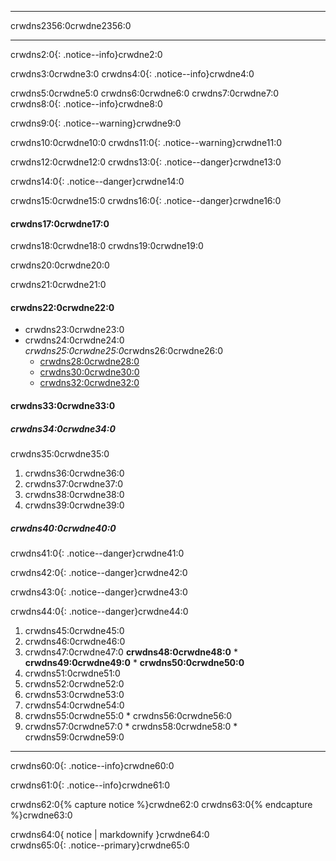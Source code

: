 * * *

crwdns2356:0crwdne2356:0

* * *

crwdns2:0{: .notice--info}crwdne2:0

crwdns3:0crwdne3:0 crwdns4:0{: .notice--info}crwdne4:0

crwdns5:0crwdne5:0 crwdns6:0crwdne6:0 crwdns7:0crwdne7:0 crwdns8:0{: .notice--info}crwdne8:0

crwdns9:0{: .notice--warning}crwdne9:0

crwdns10:0crwdne10:0 crwdns11:0{: .notice--warning}crwdne11:0

crwdns12:0crwdne12:0 crwdns13:0{: .notice--danger}crwdne13:0

crwdns14:0{: .notice--danger}crwdne14:0

crwdns15:0crwdne15:0 crwdns16:0{: .notice--danger}crwdne16:0

#### crwdns17:0crwdne17:0

crwdns18:0crwdne18:0 crwdns19:0crwdne19:0

crwdns20:0crwdne20:0

crwdns21:0crwdne21:0

#### crwdns22:0crwdne22:0

* crwdns23:0crwdne23:0
* crwdns24:0crwdne24:0  
    *crwdns25:0crwdne25:0*crwdns26:0crwdne26:0 
    * [crwdns28:0crwdne28:0](crwdns27:0%5Fcrwdnd27:0%5Fcrwdnd27:0%3Acrwdnd27:0%2Fcrwdnd27:0%2Fcrwdnd27:0%3Acrwdnd27:0%2Fcrwdnd27:0%3Acrwdnd27:0%2Fcrwdnd27:0%2Fcrwdnd27:0%3Acrwdnd27:0%2Fcrwdnd27:0%3Acrwdnd27:0%2Fcrwdnd27:0%2Fcrwdnd27:0%3Acrwdnd27:0%2Fcrwdnd27:0%3Acrwdnd27:0%2Fcrwdnd27:0%2Fcrwdnd27:0%3Acrwdnd27:0%2Fcrwdnd27:0%3Acrwdnd27:0%2Fcrwdnd27:0%2Fcrwdnd27:0%3Acrwdnd27:0%2Fcrwdnd27:0%3Acrwdnd27:0%2Fcrwdnd27:0%2Fcrwdnd27:0%3Acrwdnd27:0%2Fcrwdnd27:0%3Acrwdnd27:0%2Fcrwdnd27:0%2Fcrwdnd27:0%3Acrwdnd27:0%2Fcrwdnd27:0%3Acrwdnd27:0%2Fcrwdnd27:0%2Fcrwdnd27:0%3Acrwdnd27:0%2Fcrwdnd27:0%3Acrwdnd27:0%2Fcrwdnd27:0%2Fcrwdnd27:0%3Acrwdnd27:0%2Fcrwdnd27:0%3Acrwdnd27:0%2Fcrwdnd27:0%2Fcrwdnd27:0%3Acrwdnd27:0%2Fcrwdnd27:0%3Acrwdnd27:0%2Fcrwdnd27:0%2Fcrwdnd27:0%3Acrwdnd27:0%2Fcrwdnd27:0%3Acrwdnd27:0%2Fcrwdnd27:0%2Fcrwdnd27:0%3Acrwdnd27:0%2Fcrwdnd27:0%3Acrwdnd27:0%2Fcrwdnd27:0%2Fcrwdnd27:0%3Acrwdnd27:0%2Fcrwdnd27:0%3Acrwdnd27:0%2Fcrwdnd27:0%2Fcrwdnd27:0%3Acrwdnd27:0%2Fcrwdnd27:0%3Acrwdnd27:0%2Fcrwdnd27:0%2Fcrwdnd27:0%2Fcrwdnd27:0%3Acrwdnd27:0%2Fcrwdnd27:0%2Fcrwdnd27:0%3Acrwdnd27:0%2Fcrwdnd27:0%3Acrwdnd27:0%2Fcrwdnd27:0%2Fcrwdnd27:0%2Fcrwdnd27:0%3Acrwdnd27:0%2Fcrwdnd27:0%2Fcrwdnd27:0%3Acrwdnd27:0%2Fcrwdnd27:0%3Acrwdnd27:0%2Fcrwdnd27:0%2Fcrwdnd27:0%3Acrwdnd27:0%2Fcrwdnd27:0%3Acrwdnd27:0%2Fcrwdnd27:0%2Fcrwdnd27:0%3Acrwdnd27:0%2Fcrwdne27:0) 
    * [crwdns30:0crwdne30:0](crwdns29:0%5Fcrwdnd29:0%5Fcrwdnd29:0%3Acrwdnd29:0%2Fcrwdnd29:0%2Fcrwdnd29:0%3Acrwdnd29:0%2Fcrwdnd29:0%3Acrwdnd29:0%2Fcrwdnd29:0%2Fcrwdnd29:0%3Acrwdnd29:0%2Fcrwdnd29:0%3Acrwdnd29:0%2Fcrwdnd29:0%2Fcrwdnd29:0%3Acrwdnd29:0%2Fcrwdnd29:0%3Acrwdnd29:0%2Fcrwdnd29:0%2Fcrwdnd29:0%3Acrwdnd29:0%2Fcrwdnd29:0%3Acrwdnd29:0%2Fcrwdnd29:0%2Fcrwdnd29:0%3Acrwdnd29:0%2Fcrwdnd29:0%3Acrwdnd29:0%2Fcrwdnd29:0%2Fcrwdnd29:0%3Acrwdnd29:0%2Fcrwdnd29:0%3Acrwdnd29:0%2Fcrwdnd29:0%2Fcrwdnd29:0%3Acrwdnd29:0%2Fcrwdnd29:0%3Acrwdnd29:0%2Fcrwdnd29:0%2Fcrwdnd29:0%3Acrwdnd29:0%2Fcrwdnd29:0%3Acrwdnd29:0%2Fcrwdnd29:0%2Fcrwdnd29:0%3Acrwdnd29:0%2Fcrwdnd29:0%3Acrwdnd29:0%2Fcrwdnd29:0%2Fcrwdnd29:0%3Acrwdnd29:0%2Fcrwdnd29:0%3Acrwdnd29:0%2Fcrwdnd29:0%2Fcrwdnd29:0%3Acrwdnd29:0%2Fcrwdnd29:0%3Acrwdnd29:0%2Fcrwdnd29:0%2Fcrwdnd29:0%3Acrwdnd29:0%2Fcrwdnd29:0%3Acrwdnd29:0%2Fcrwdnd29:0%2Fcrwdnd29:0%3Acrwdnd29:0%2Fcrwdnd29:0%3Acrwdnd29:0%2Fcrwdnd29:0%2Fcrwdnd29:0%3Acrwdnd29:0%2Fcrwdnd29:0%3Acrwdnd29:0%2Fcrwdnd29:0%2Fcrwdnd29:0%2Fcrwdnd29:0%3Acrwdnd29:0%2Fcrwdnd29:0%2Fcrwdnd29:0%3Acrwdnd29:0%2Fcrwdnd29:0%3Acrwdnd29:0%2Fcrwdnd29:0%2Fcrwdnd29:0%2Fcrwdnd29:0%3Acrwdnd29:0%2Fcrwdnd29:0%2Fcrwdnd29:0%3Acrwdnd29:0%2Fcrwdnd29:0%3Acrwdnd29:0%2Fcrwdnd29:0%2Fcrwdnd29:0%3Acrwdnd29:0%2Fcrwdnd29:0%3Acrwdnd29:0%2Fcrwdnd29:0%2Fcrwdnd29:0%3Acrwdnd29:0%2Fcrwdne29:0) 
    * [crwdns32:0crwdne32:0](crwdns31:0%5Fcrwdnd31:0%5Fcrwdnd31:0%3Acrwdnd31:0%2Fcrwdnd31:0%2Fcrwdnd31:0%3Acrwdnd31:0%2Fcrwdnd31:0%3Acrwdnd31:0%2Fcrwdnd31:0%2Fcrwdnd31:0%3Acrwdnd31:0%2Fcrwdnd31:0%3Acrwdnd31:0%2Fcrwdnd31:0%2Fcrwdnd31:0%3Acrwdnd31:0%2Fcrwdnd31:0%3Acrwdnd31:0%2Fcrwdnd31:0%2Fcrwdnd31:0%3Acrwdnd31:0%2Fcrwdnd31:0%3Acrwdnd31:0%2Fcrwdnd31:0%2Fcrwdnd31:0%3Acrwdnd31:0%2Fcrwdnd31:0%3Acrwdnd31:0%2Fcrwdnd31:0%2Fcrwdnd31:0%3Acrwdnd31:0%2Fcrwdnd31:0%3Acrwdnd31:0%2Fcrwdnd31:0%2Fcrwdnd31:0%3Acrwdnd31:0%2Fcrwdnd31:0%3Acrwdnd31:0%2Fcrwdnd31:0%2Fcrwdnd31:0%3Acrwdnd31:0%2Fcrwdnd31:0%3Acrwdnd31:0%2Fcrwdnd31:0%2Fcrwdnd31:0%3Acrwdnd31:0%2Fcrwdnd31:0%3Acrwdnd31:0%2Fcrwdnd31:0%2Fcrwdnd31:0%3Acrwdnd31:0%2Fcrwdnd31:0%3Acrwdnd31:0%2Fcrwdnd31:0%2Fcrwdnd31:0%3Acrwdnd31:0%2Fcrwdnd31:0%3Acrwdnd31:0%2Fcrwdnd31:0%2Fcrwdnd31:0%3Acrwdnd31:0%2Fcrwdnd31:0%3Acrwdnd31:0%2Fcrwdnd31:0%2Fcrwdnd31:0%3Acrwdnd31:0%2Fcrwdnd31:0%3Acrwdnd31:0%2Fcrwdnd31:0%2Fcrwdnd31:0%3Acrwdnd31:0%2Fcrwdnd31:0%3Acrwdnd31:0%2Fcrwdnd31:0%2Fcrwdnd31:0%2Fcrwdnd31:0%3Acrwdnd31:0%2Fcrwdnd31:0%2Fcrwdnd31:0%3Acrwdnd31:0%2Fcrwdnd31:0%3Acrwdnd31:0%2Fcrwdnd31:0%2Fcrwdnd31:0%2Fcrwdnd31:0%3Acrwdnd31:0%2Fcrwdnd31:0%2Fcrwdnd31:0%3Acrwdnd31:0%2Fcrwdnd31:0%3Acrwdnd31:0%2Fcrwdnd31:0%2Fcrwdnd31:0%3Acrwdnd31:0%2Fcrwdnd31:0%3Acrwdnd31:0%2Fcrwdnd31:0%2Fcrwdnd31:0%3Acrwdnd31:0%2Fcrwdne31:0)

#### crwdns33:0crwdne33:0

##### crwdns34:0crwdne34:0

crwdns35:0crwdne35:0

  1. crwdns36:0crwdne36:0
  2. crwdns37:0crwdne37:0
  3. crwdns38:0crwdne38:0
  4. crwdns39:0crwdne39:0

##### crwdns40:0crwdne40:0

crwdns41:0{: .notice--danger}crwdne41:0

crwdns42:0{: .notice--danger}crwdne42:0

crwdns43:0{: .notice--danger}crwdne43:0

crwdns44:0{: .notice--danger}crwdne44:0

  1. crwdns45:0crwdne45:0
  2. crwdns46:0crwdne46:0
  3. crwdns47:0crwdne47:0 **crwdns48:0crwdne48:0** 
    * **crwdns49:0crwdne49:0**
    * **crwdns50:0crwdne50:0**
  4. crwdns51:0crwdne51:0
  5. crwdns52:0crwdne52:0
  6. crwdns53:0crwdne53:0
  7. crwdns54:0crwdne54:0
  8. crwdns55:0crwdne55:0 
    * crwdns56:0crwdne56:0
  9. crwdns57:0crwdne57:0 
    * crwdns58:0crwdne58:0
    * crwdns59:0crwdne59:0

* * *

crwdns60:0{: .notice--info}crwdne60:0

crwdns61:0{: .notice--info}crwdne61:0

crwdns62:0{% capture notice %}crwdne62:0 crwdns63:0{% endcapture %}crwdne63:0<div class="notice--danger">crwdns64:0{ notice | markdownify }crwdne64:0</div>crwdns65:0{: .notice--primary}crwdne65:0
